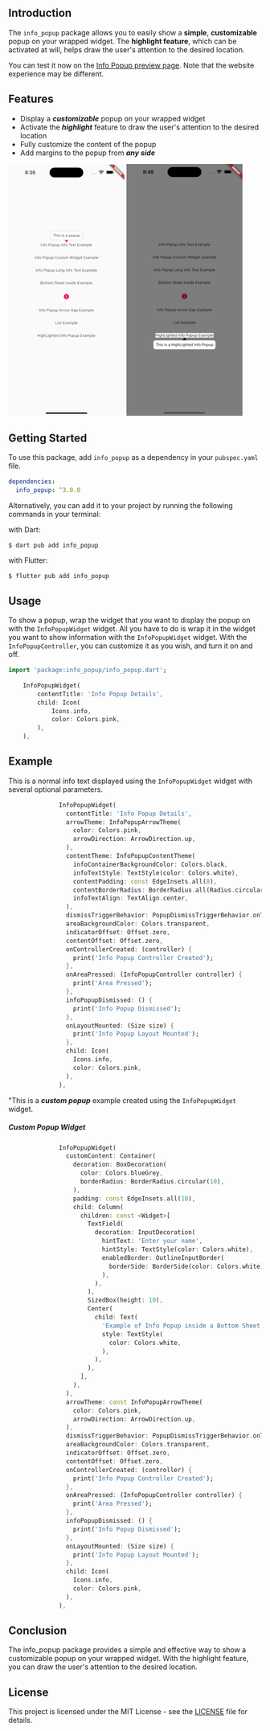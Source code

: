 ## Introduction

The `info_popup` package allows you to easily show a **simple**, **customizable** popup on your wrapped widget. The **highlight feature**, which can be activated at will, helps draw the user's attention to the desired location. 

You can test it now on the [Info Popup preview page](https://info-popup.web.app/#/ "Info Popup"). 
Note that the website experience may be different.

## Features

- Display a ***customizable*** popup on your wrapped widget
- Activate the ***highlight*** feature to draw the user's attention to the desired location
- Fully customize the content of the popup
- Add margins to the popup from ***any side***

![MainPresentation](assets/readme/example_presentation.gif)
![HighlightExample](assets/readme/highlight_example.png)

## Getting Started

To use this package, add `info_popup` as a dependency in your `pubspec.yaml` file.

```yaml
dependencies:
  info_popup: ^3.0.0
```

Alternatively, you can add it to your project by running the following commands in your terminal:

with Dart:

```shell
$ dart pub add info_popup
```

with Flutter:

```shell
$ flutter pub add info_popup
```

## Usage

To show a popup, wrap the widget that you want to display the popup on with the `InfoPopupWidget` widget. All you have to do is wrap it in the widget you want to show information with the `InfoPopupWidget` widget. With the `InfoPopupController`, you can customize it as you wish, and turn it on and off.

```dart
import 'package:info_popup/info_popup.dart';
```

```dart
	InfoPopupWidget(
		contentTitle: 'Info Popup Details',
		child: Icon(
			Icons.info,
			color: Colors.pink,
		),
	),
```

## Example 

This is a normal info text displayed using the `InfoPopupWidget` widget with several optional parameters.

```dart
              InfoPopupWidget(
                contentTitle: 'Info Popup Details',
                arrowTheme: InfoPopupArrowTheme(
                  color: Colors.pink,
                  arrowDirection: ArrowDirection.up,
                ),
                contentTheme: InfoPopupContentTheme(
                  infoContainerBackgroundColor: Colors.black,
                  infoTextStyle: TextStyle(color: Colors.white),
                  contentPadding: const EdgeInsets.all(8),
                  contentBorderRadius: BorderRadius.all(Radius.circular(10)),
                  infoTextAlign: TextAlign.center,
                ),
                dismissTriggerBehavior: PopupDismissTriggerBehavior.onTapArea,
                areaBackgroundColor: Colors.transparent,
                indicatorOffset: Offset.zero,
                contentOffset: Offset.zero,
                onControllerCreated: (controller) {
                  print('Info Popup Controller Created');
                },
                onAreaPressed: (InfoPopupController controller) {
                  print('Area Pressed');
                },
                infoPopupDismissed: () {
                  print('Info Popup Dismissed');
                },
                onLayoutMounted: (Size size) {
                  print('Info Popup Layout Mounted');
                },
                child: Icon(
                  Icons.info,
                  color: Colors.pink,
                ),
              ),
```
"This is a ***custom popup*** example created using the `InfoPopupWidget` widget.

##### Custom Popup Widget
```dart
              InfoPopupWidget(
                customContent: Container(
                  decoration: BoxDecoration(
                    color: Colors.blueGrey,
                    borderRadius: BorderRadius.circular(10),
                  ),
                  padding: const EdgeInsets.all(10),
                  child: Column(
                    children: const <Widget>[
                      TextField(
                        decoration: InputDecoration(
                          hintText: 'Enter your name',
                          hintStyle: TextStyle(color: Colors.white),
                          enabledBorder: OutlineInputBorder(
                            borderSide: BorderSide(color: Colors.white),
                          ),
                        ),
                      ),
                      SizedBox(height: 10),
                      Center(
                        child: Text(
                          'Example of Info Popup inside a Bottom Sheet',
                          style: TextStyle(
                            color: Colors.white,
                          ),
                        ),
                      ),
                    ],
                  ),
                ),
                arrowTheme: const InfoPopupArrowTheme(
                  color: Colors.pink,
                  arrowDirection: ArrowDirection.up,
                ),
                dismissTriggerBehavior: PopupDismissTriggerBehavior.onTapArea,
                areaBackgroundColor: Colors.transparent,
                indicatorOffset: Offset.zero,
                contentOffset: Offset.zero,
                onControllerCreated: (controller) {
                  print('Info Popup Controller Created');
                },
                onAreaPressed: (InfoPopupController controller) {
                  print('Area Pressed');
                },
                infoPopupDismissed: () {
                  print('Info Popup Dismissed');
                },
                onLayoutMounted: (Size size) {
                  print('Info Popup Layout Mounted');
                },
                child: Icon(
                  Icons.info,
                  color: Colors.pink,
                ),
              ),
```


## Conclusion

The info_popup package provides a simple and effective way to show a customizable popup on your wrapped widget. With the highlight feature, you can draw the user's attention to the desired location.

## License

This project is licensed under the MIT License - see the [LICENSE](https://github.com/SalihCanBinboga/info_popup/blob/master/LICENSE "LICENSE") file for details.
